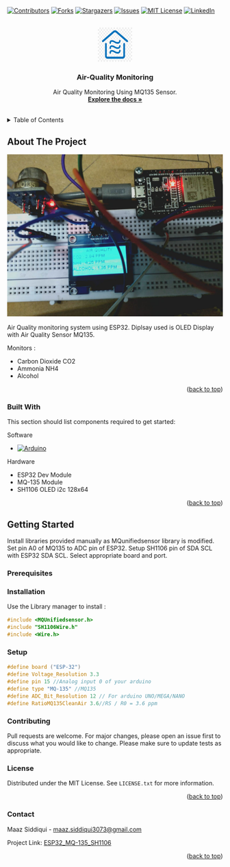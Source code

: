 <div id="top"></div>
<!--
*** Thanks for checking out the Best-README-Template. If you have a suggestion
*** that would make this better, please fork the repo and create a pull request
*** or simply open an issue with the tag "enhancement".
*** Don't forget to give the project a star!
*** Thanks again! Now go create something AMAZING! :D
-->



<!-- PROJECT SHIELDS -->
<!--
*** I'm using markdown "reference style" links for readability.
*** Reference links are enclosed in brackets [ ] instead of parentheses ( ).
*** See the bottom of this document for the declaration of the reference variables
*** for contributors-url, forks-url, etc. This is an optional, concise syntax you may use.
*** https://www.markdownguide.org/basic-syntax/#reference-style-links
-->
[![Contributors][contributors-shield]][contributors-url]
[![Forks][forks-shield]][forks-url]
[![Stargazers][stars-shield]][stars-url]
[![Issues][issues-shield]][issues-url]
[![MIT License][license-shield]][license-url]
[![LinkedIn][linkedin-shield]][linkedin-url]



<!-- PROJECT LOGO -->
<br />
<div align="center">
  <a href="https://github.com/maaz-siddiqui/ESP32_MQ-135_SH1106">
    <img src="Images/logo.png" alt="Logo" width="80" height="80">
  </a>

  <h3 align="center">Air-Quality Monitoring</h3>

  <p align="center">
    Air Quality Monitoring Using MQ135 Sensor.
    <br />
    <a href="https://components101.com/sensors/mq135-gas-sensor-for-air-quality"><strong>Explore the docs »</strong></a>
    <br />
    <br />
    <!-- <a href="https://github.com/othneildrew/Best-README-Template">View Demo</a>
    ·
    <a href="https://github.com/othneildrew/Best-README-Template/issues">Report Bug</a>
    ·
    <a href="https://github.com/othneildrew/Best-README-Template/issues">Request Feature</a>-->
  </p>
</div>



<!-- TABLE OF CONTENTS -->
<details>
  <summary>Table of Contents</summary>
  <ol>
    <li>
      <a href="#about-the-project">About The Project</a>
      <ul>
        <li><a href="#built-with">Built With</a></li>
      </ul>
    </li>
    <li>
      <a href="#getting-started">Getting Started</a>
      <ul>
        <li><a href="#prerequisites">Prerequisites</a></li>
        <li><a href="#installation">Installation</a></li>
      </ul>
    </li>
    <li><a href="#usage">Usage</a></li>
    <li><a href="#roadmap">Roadmap</a></li>
    <li><a href="#contributing">Contributing</a></li>
    <li><a href="#license">License</a></li>
    <li><a href="#contact">Contact</a></li>
    <li><a href="#acknowledgments">Acknowledgments</a></li>
  </ol>
</details>



<!-- ABOUT THE PROJECT -->
## About The Project

![alt text](Images/Prototype.jpeg)

Air Quality monitoring system using ESP32. Diplsay used is OLED Display with Air Quality Sensor MQ135.

Monitors :
* Carbon Dioxide CO2
* Ammonia NH4
* Alcohol


<p align="right">(<a href="#top">back to top</a>)</p>



### Built With

This section should list components required to get started:

Software

* [![Arduino][Arduino IDE]][arduino-url]

Hardware

* ESP32 Dev Module
* MQ-135 Module
* SH1106 OLED i2c 128x64

<p align="right">(<a href="#top">back to top</a>)</p>



<!-- GETTING STARTED -->
## Getting Started

Install libraries provided manually as MQunifiedsensor library is modified. Set pin A0 of MQ135 to ADC pin of ESP32. Setup SH1106 pin of SDA SCL with ESP32 SDA SCL. Select appropriate board and port.

### Prerequisites

### Installation

Use the Library manager to install : 

```c
#include <MQUnifiedsensor.h>
#include "SH1106Wire.h"
#include <Wire.h>
```

### Setup

```c
#define board ("ESP-32")
#define Voltage_Resolution 3.3
#define pin 15 //Analog input 0 of your arduino
#define type "MQ-135" //MQ135
#define ADC_Bit_Resolution 12 // For arduino UNO/MEGA/NANO
#define RatioMQ135CleanAir 3.6//RS / R0 = 3.6 ppm  
```

### Contributing
Pull requests are welcome. For major changes, please open an issue first to discuss what you would like to change.
Please make sure to update tests as appropriate.

<!-- LICENSE -->
### License

Distributed under the MIT License. See `LICENSE.txt` for more information.

<p align="right">(<a href="#top">back to top</a>)</p>



<!-- CONTACT -->
### Contact

Maaz Siddiqui - maaz.siddiqui3073@gmail.com

Project Link: [ESP32_MQ-135_SH1106](https://github.com/maaz-siddiqui/ESP32_MQ-135_SH1106)

<p align="right">(<a href="#top">back to top</a>)</p>


<!-- MARKDOWN LINKS & IMAGES -->
<!-- https://www.markdownguide.org/basic-syntax/#reference-style-links -->
[contributors-shield]: https://img.shields.io/github/contributors/maaz-siddiqui/ESP32_MQ-135_SH1106.svg?style=for-the-badge
[contributors-url]: https://github.com/maaz-siddiqui/ESP32_MQ-135_Sh1106/graphs/contributors
[forks-shield]: https://img.shields.io/github/forks/maaz-siddiqui/ESP32_MQ-135_SH1106.svg?style=for-the-badge
[forks-url]: https://github.com/maaz-siddiqui/ESP32_MQ-135_Sh1106/network/members
[stars-shield]: https://img.shields.io/github/stars/maaz-siddiqui/ESP32_MQ-135_SH1106.svg?style=for-the-badge
[stars-url]: https://github.com/maaz-siddiqui/ESP32_MQ-135_Sh1106/stargazers
[issues-shield]: https://img.shields.io/github/issues/maaz-siddiqui/ESP32_MQ-135_SH1106.svg?style=for-the-badge
[issues-url]: https://github.com/maaz-siddiqui/ESP32_MQ-135_Sh1106/issues
[license-shield]: https://img.shields.io/github/license/othneildrew/Best-README-Template.svg?style=for-the-badge
[license-url]: https://github.com/maaz-siddiqui/ESP32_MQ-135_Sh1106/blob/master/LICENSE.txt

[linkedin-shield]: https://img.shields.io/badge/-LinkedIn-black.svg?style=for-the-badge&logo=linkedin&colorB=555
[linkedin-url]: https://linkedin.com/in/siddiqui-maaz
[Arduino IDE]: https://img.shields.io/badge/Arduino-00979D?style=for-the-badge&logo=arduino&logoColor=white
[arduino-url]: https://www.arduino.cc/en/software